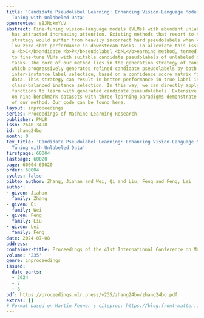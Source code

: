 ```yaml
---
title: 'Candidate Pseudolabel Learning: Enhancing Vision-Language Models by Prompt
  Tuning with Unlabeled Data'
openreview: sBJNokmYuV
abstract: Fine-tuning vision-language models (VLMs) with abundant unlabeled data recently
  has attracted increasing attention. Existing methods that resort to the pseudolabeling
  strategy would suffer from heavily incorrect hard pseudolabels when VLMs exhibit
  low zero-shot performance in downstream tasks. To alleviate this issue, we propose
  a <b>C</b>andidate <b>P</b>seudolabel <b>L</b>earning method, termed <b>CPL</b>,
  to fine-tune VLMs with suitable candidate pseudolabels of unlabeled data in downstream
  tasks. The core of our method lies in the generation strategy of candidate pseudolabels,
  which progressively generates refined candidate pseudolabels by both intra- and
  inter-instance label selection, based on a confidence score matrix for all unlabeled
  data. This strategy can result in better performance in true label inclusion and
  class-balanced instance selection. In this way, we can directly apply existing loss
  functions to learn with generated candidate psueudolabels. Extensive experiments
  on nine benchmark datasets with three learning paradigms demonstrate the effectiveness
  of our method. Our code can be found here.
layout: inproceedings
series: Proceedings of Machine Learning Research
publisher: PMLR
issn: 2640-3498
id: zhang24bo
month: 0
tex_title: 'Candidate Pseudolabel Learning: Enhancing Vision-Language Models by Prompt
  Tuning with Unlabeled Data'
firstpage: 60004
lastpage: 60020
page: 60004-60020
order: 60004
cycles: false
bibtex_author: Zhang, Jiahan and Wei, Qi and Liu, Feng and Feng, Lei
author:
- given: Jiahan
  family: Zhang
- given: Qi
  family: Wei
- given: Feng
  family: Liu
- given: Lei
  family: Feng
date: 2024-07-08
address:
container-title: Proceedings of the 41st International Conference on Machine Learning
volume: '235'
genre: inproceedings
issued:
  date-parts:
  - 2024
  - 7
  - 8
pdf: https://proceedings.mlr.press/v235/zhang24bo/zhang24bo.pdf
extras: []
# Format based on Martin Fenner's citeproc: https://blog.front-matter.io/posts/citeproc-yaml-for-bibliographies/
---
```

